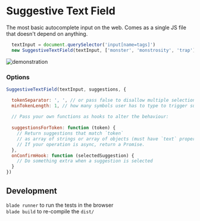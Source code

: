 # Suggestive Text Field
The most basic autocomplete input on the web. Comes as a single JS file that doesn't depend on anything.

```javascript
  textInput = document.querySelector('input[name=tags]')
  new SuggestiveTextField(textInput, ['monster', 'monstrosity', 'trap'])
```

![demonstration](http://i64.tinypic.com/j0i8w2.gif)

### Options

```javascript
SuggestiveTextField(textInput, suggestions, {

  tokenSeparator: ', ', // or pass false to disallow multiple selections
  minTokenLength: 1, // how many symbols user has to type to trigger suggestions
  
  // Pass your own functions as hooks to alter the behaviour:
  
  suggestionsForToken: function (token) {
    // Return suggestions that match `token`
    // as array of strings or array of objects (must have `text` property).
    // If your operation is async, return a Promise.
  },
  onConfirmHook: function (selectedSuggestion) {
    // Do something extra when a suggestion is selected
  }
})
```

## Development

`blade runner` to run the tests in the browser<br>
`blade build` to re-compile the `dist/`
